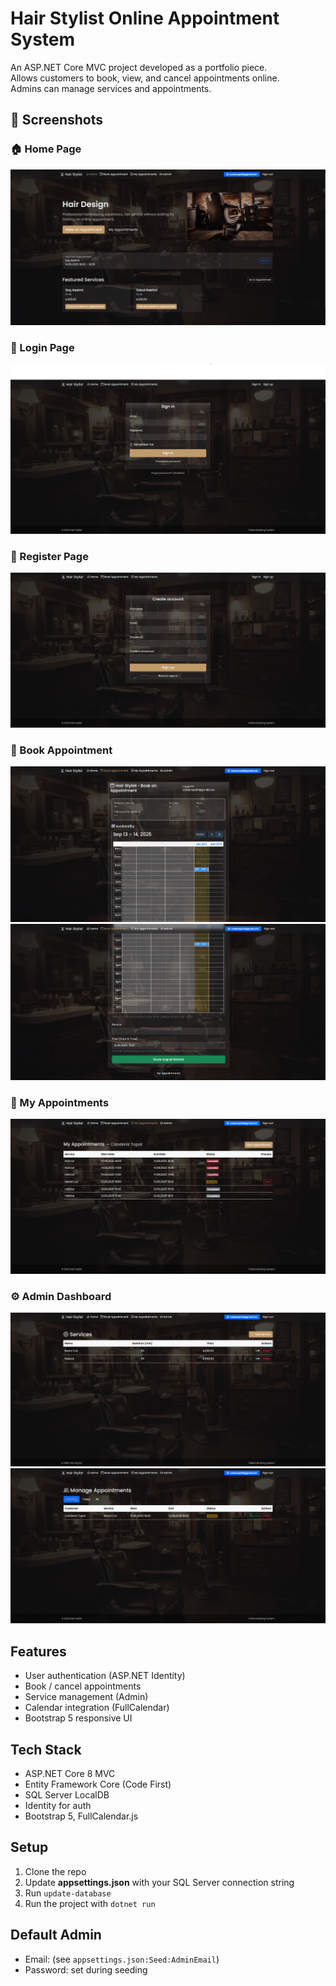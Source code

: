 # Hair Stylist Online Appointment System

An ASP.NET Core MVC project developed as a portfolio piece.  
Allows customers to book, view, and cancel appointments online.  
Admins can manage services and appointments.

## 📸 Screenshots

### 🏠 Home Page
![Home Page](docs/screenshots/home.png)

### 🔑 Login Page
![Login Page](docs/screenshots/login.png)

### 📝 Register Page
![Register Page](docs/screenshots/register.png)

### 📅 Book Appointment
![Book Appointment](docs/screenshots/book1.png)
![Book Appointment](docs/screenshots/book2.png)

### 📖 My Appointments
![My Appointments](docs/screenshots/appointments.png)

### ⚙️ Admin Dashboard
![Admin Dashboard](docs/screenshots/edit1.png)
![Admin Dashboard](docs/screenshots/edit2.png)


## Features
- User authentication (ASP.NET Identity)
- Book / cancel appointments
- Service management (Admin)
- Calendar integration (FullCalendar)
- Bootstrap 5 responsive UI

## Tech Stack
- ASP.NET Core 8 MVC
- Entity Framework Core (Code First)
- SQL Server LocalDB
- Identity for auth
- Bootstrap 5, FullCalendar.js

## Setup
1. Clone the repo
2. Update **appsettings.json** with your SQL Server connection string
3. Run `update-database`
4. Run the project with `dotnet run`

## Default Admin
- Email: (see `appsettings.json:Seed:AdminEmail`)
- Password: set during seeding
